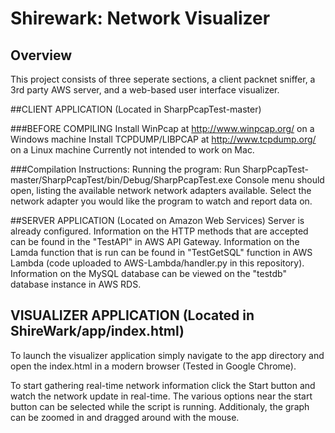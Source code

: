 # Shirewark: Network Visualizer

## Overview
This project consists of three seperate sections, a client packnet sniffer, a 3rd party AWS server, and a web-based user interface visualizer.

##CLIENT APPLICATION (Located in SharpPcapTest-master)

###BEFORE COMPILING
Install WinPcap at http://www.winpcap.org/ on a Windows machine
Install TCPDUMP/LIBPCAP at http://www.tcpdump.org/ on a Linux machine
Currently not intended to work on Mac.

###Compilation Instructions:
Running the program:
Run SharpPcapTest-master/SharpPcapTest/bin/Debug/SharpPcapTest.exe
Console menu should open, listing the available network network adapters available. Select the network adapter you would like the program to watch and report data on.

##SERVER APPLICATION (Located on Amazon Web Services)
Server is already configured.
Information on the HTTP methods that are accepted can be found in the "TestAPI" in AWS API Gateway.
Information on the Lamda function that is run can be found in "TestGetSQL" function in AWS Lambda (code uploaded to AWS-Lambda/handler.py in this repository).
Information on the MySQL database can be viewed on the "testdb" database instance in AWS RDS.

## VISUALIZER APPLICATION (Located in ShireWark/app/index.html)

To launch the visualizer application simply navigate to the app directory and open the index.html in a modern browser (Tested in Google Chrome). 

To start gathering real-time network information click the Start button and watch the network update in real-time. The various options near the start button can be selected while the script is running. Additionaly, the graph can be zoomed in and dragged around with the mouse.

